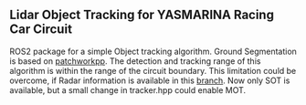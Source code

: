 ## Lidar Object Tracking for YASMARINA Racing Car Circuit
ROS2 package for a simple Object tracking algorithm. Ground Segmentation is based on [patchworkpp](https://github.com/url-kaist/patchwork-plusplus).
The detection and tracking range of this algorithm is within the range of the circuit boundary. This limitation could be overcome, if Radar information is available in this [branch](https://github.com/GeJintian/Cluster_based_Object_Tracking/tree/radar_fusion).
Now only SOT is available, but a small change in tracker.hpp could enable MOT.

